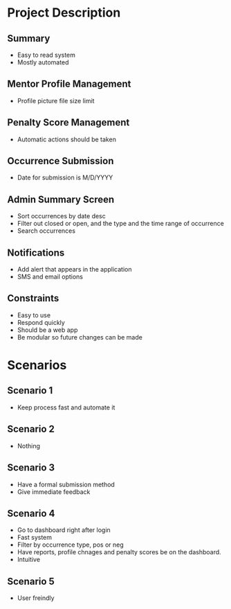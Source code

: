 # Project Description

## Summary

- Easy to read system
- Mostly automated

## Mentor Profile Management

- Profile picture file size limit

## Penalty Score Management

- Automatic actions should be taken

## Occurrence Submission

- Date for submission is M/D/YYYY

## Admin Summary Screen

- Sort occurrences by date desc
- Filter out closed or open, and the type and the time range of occurrence
- Search occurrences

## Notifications

- Add alert that appears in the application
- SMS and email options

## Constraints

- Easy to use
- Respond quickly
- Should be a web app
- Be modular so future changes can be made

# Scenarios

## Scenario 1

- Keep process fast and automate it

## Scenario 2

- Nothing
    
## Scenario 3

- Have a formal submission method
- Give immediate feedback

## Scenario 4

- Go to dashboard right after login
- Fast system
- Filter by occurrence type, pos or neg
- Have reports, profile chnages and penalty scores be on the dashboard.
- Intuitive

## Scenario 5

- User freindly
